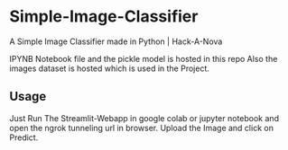 # Simple-Image-Classifier
A Simple Image Classifier made in Python | Hack-A-Nova

IPYNB Notebook file and the pickle model is hosted in this repo
Also the images dataset is hosted which is used in the Project.

## Usage
Just Run The Streamlit-Webapp in google colab or jupyter notebook and open the ngrok tunneling url in browser.
Upload the Image and click on Predict.
